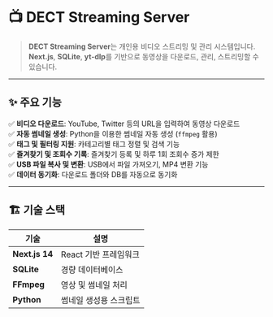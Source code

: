# 📺 DECT Streaming Server

> **DECT Streaming Server**는 개인용 비디오 스트리밍 및 관리 시스템입니다.  
> **Next.js**, **SQLite**, **yt-dlp**를 기반으로 동영상을 다운로드, 관리, 스트리밍할 수 있습니다.

---

## ✨ 주요 기능
✅ **비디오 다운로드**: YouTube, Twitter 등의 URL을 입력하여 동영상 다운로드  
✅ **자동 썸네일 생성**: Python을 이용한 썸네일 자동 생성 (`ffmpeg` 활용)  
✅ **태그 및 필터링 지원**: 카테고리별 태그 정렬 및 검색 기능  
✅ **즐겨찾기 및 조회수 기록**: 즐겨찾기 등록 및 하루 1회 조회수 증가 제한  
✅ **USB 파일 복사 및 변환**: USB에서 파일 가져오기, MP4 변환 기능  
✅ **데이터 동기화**: 다운로드 폴더와 DB를 자동으로 동기화  

---

## 🏗️ 기술 스택
| 기술        | 설명 |
|------------|------|
| **Next.js 14** | React 기반 프레임워크 |
| **SQLite** | 경량 데이터베이스 |
| **FFmpeg** | 영상 및 썸네일 처리 |
| **Python** | 썸네일 생성용 스크립트 |

